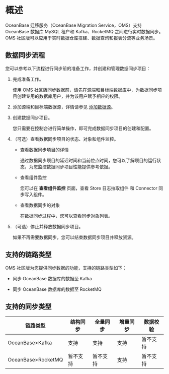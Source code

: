 # 概述

OceanBase 迁移服务（OceanBase Migration Service，OMS）支持 OceanBase 数据库 MySQL 租户和 Kafka、RocketMQ 之间进行实时数据同步。OMS 社区版可以应用于实时数据仓库搭建、数据查询和报表分流等业务场景。

## 数据同步流程

您可以参考以下流程进行同步前的准备工作，并创建和管理数据同步项目：

1. 完成准备工作。

   使用 OMS 社区版同步数据前，请先在源端和目标端数据库中，为数据同步项目创建专用的数据库用户，并为该用户赋予相应的权限。

2. 添加源端和目标端数据源，详情请参见 [添加数据源](../4.manage-data-sources/1.add-a-data-source/1.add-an-oceanbase-ce-data-source.md)。

3. 创建数据同步项目。

   您只需要在控制台进行简单操作，即可完成数据同步项目的创建和配置。

4. （可选）查看数据同步项目的状态、对象和组件监控。

   * 查看数据同步项目的详情

        通过数据同步项目的延迟时间和当前位点时间，您可以了解项目的运行状态，为您监控数据同步项目性能提供参考依据。

   * 查看组件监控

        您可以在 **查看组件监控** 页面，查看 Store 日志拉取组件 和 Connector 同步写入组件。

   * 查看数据同步的对象

        在数据同步过程中，您可以查看同步对象列表。

5. （可选）停止并释放数据同步项目。
   
    如果不再需要数据同步，您可以结束数据同步项目并释放资源。

## 支持的链路类型

OMS 社区版为您提供同步数据的功能，支持的链路类型如下：

* 同步 OceanBase 数据库的数据至 Kafka
  
* 同步 OceanBase 数据库的数据至 RocketMQ

## 支持的同步类型

|链路类型|结构同步|全量同步|增量同步|数据校验|
|---|---|---|---|---|
|OceanBase>Kafka|支持|支持|支持|暂不支持|
|OceanBase>RocketMQ|暂不支持|暂不支持|支持|暂不支持|

